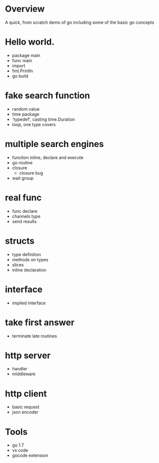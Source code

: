 # Overview

A quick, from scratch demo of go including some of the basic go concepts

# Hello world.
- package main
- func main
- import
- fmt.Println
- go build

# fake search function
- random value
- time package
- 'typedef', casting time.Duration
- loop, one type covers

# multiple search engines
- function inline, declare and execute
- go routine
- closure
  - closure bug
- wait group

# real func
- func declare
- channels type
- send results

# structs
- type definition
- methods on types
- slices
- inline declaration

# interface
- implied interface

# take first answer
- terminate late routines

# http server
- handler
- middleware

# http client
- basic request
- json encoder

# Tools
- go 1.7
- vs code
- gocode extension